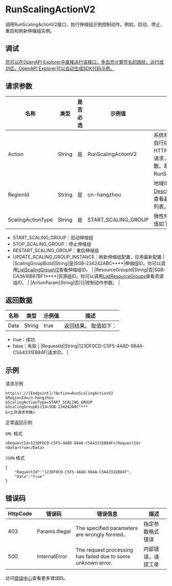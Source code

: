 # RunScalingActionV2

调用RunScalingActionV2接口，执行伸缩组示例控制动作。例如，启动、停止、重启和刷新伸缩组实例。

## 调试

[您可以在OpenAPI Explorer中直接运行该接口，免去您计算签名的困扰。运行成功后，OpenAPI Explorer可以自动生成SDK代码示例。](https://api.aliyun.com/#product=Emr&api=RunScalingActionV2&type=RPC&version=2016-04-08)

## 请求参数

|名称|类型|是否必选|示例值|描述|
|--|--|----|---|--|
|Action|String|是|RunScalingActionV2|系统规定参数。对于您自行拼凑HTTP或HTTPS URL发起的API请求，该参数为必选参数。取值：RunScalingActionV2。 |
|RegionId|String|是|cn-hangzhou|地域ID。您可以调用[DescribeRegions](~~25609~~)接口查看最新的阿里云地域列表。 |
|ScalingActionType|String|是|START\_SCALING\_GROUP|弹性伸缩引擎动作。取值如下：

 -   START\_SCALING\_GROUP：启动伸缩组
-   STOP\_SCALING\_GROUP：停止伸缩组
-   RESTART\_SCALING\_GROUP：重启伸缩组
-   UPDATE\_SCALING\_GROUP\_INSTANCE：刷新伸缩组配置，应用最新配置 |
|ScalingGroupBizId|String|是|SGB-234242ABC\*\*\*\*|伸缩组ID。你可以调用[ListScalingGroupV2](~~184367~~)查看伸缩组ID。 |
|ResourceGroupId|String|否|SGB-CA3A16B87BF1\*\*\*\*|资源组ID。你可以调用[ListResourceGroups](~~158855~~)查看资源组ID。 |
|ActionParam|String|否|\{\}|控制动作参数。 |

## 返回数据

|名称|类型|示例值|描述|
|--|--|---|--|
|Data|String|true|返回结果。 取值如下：

 -   true：成功
-   false：失败 |
|RequestId|String|123DF0CD-C5F5-4A8D-984A-C5A4331EB84F|请求ID。 |

## 示例

请求示例

```
http(s)://[Endpoint]/?Action=RunScalingActionV2
&RegionId=cn-hangzhou
&ScalingActionType=START_SCALING_GROUP
&ScalingGroupBizId=SGB-234242ABC****
&<公共请求参数>
```

正常返回示例

`XML` 格式

```
<RequestId>123DF0CD-C5F5-4A8D-984A-C5A4331EB84F</RequestId>
<Data>true</Data>
```

`JSON` 格式

```
{
    "RequestId":"123DF0CD-C5F5-4A8D-984A-C5A4331EB84F",
    "Data":"true"
}
```

## 错误码

|HttpCode|错误码|错误信息|描述|
|--------|---|----|--|
|403|Params.Illegal|The specified parameters are wrongly formed..|指定参数格式错误|
|500|InternalError|The request processing has failed due to some unknown error.|内部错误，请提工单|

访问[错误中心](https://error-center.alibabacloud.com/status/product/Emr)查看更多错误码。

